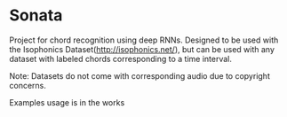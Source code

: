 # Sonata

Project for chord recognition using deep RNNs.  Designed to be used with the Isophonics Dataset(http://isophonics.net/),
but can be used with any dataset with labeled chords corresponding to a time interval.  

Note: Datasets do not come with corresponding audio due to copyright concerns.

Examples usage is in the works
